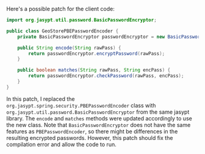 Here's a possible patch for the client code:
```java
import org.jasypt.util.password.BasicPasswordEncryptor;

public class GeoStorePBEPasswordEncoder {
    private BasicPasswordEncryptor passwordEncryptor = new BasicPasswordEncryptor();

    public String encode(String rawPass) {
        return passwordEncryptor.encryptPassword(rawPass);
    }

    public boolean matches(String rawPass, String encPass) {
        return passwordEncryptor.checkPassword(rawPass, encPass);
    }
}
```
In this patch, I replaced the `org.jasypt.spring.security.PBEPasswordEncoder` class with `org.jasypt.util.password.BasicPasswordEncryptor` from the same jasypt library.
The `encode` and `matches` methods were updated accordingly to use the new class.
Note that `BasicPasswordEncryptor` does not have the same features as `PBEPasswordEncoder`, so there might be differences in the resulting encrypted passwords.
However, this patch should fix the compilation error and allow the code to run.